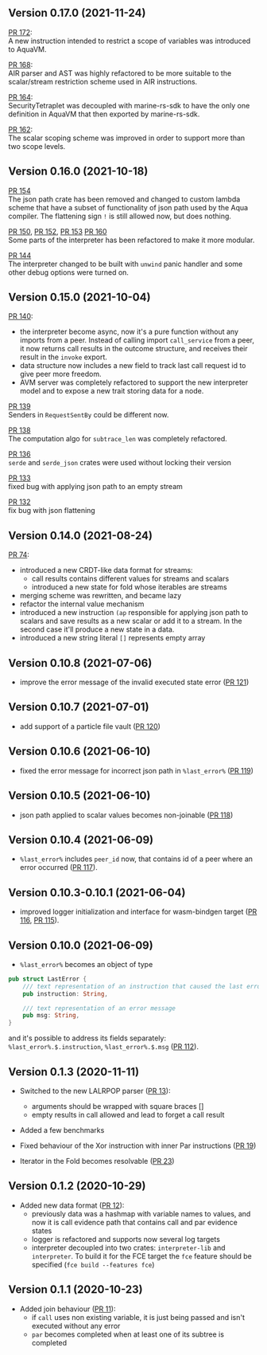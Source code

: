 ## Version 0.17.0 (2021-11-24)

[PR 172](https://github.com/fluencelabs/aquavm/pull/172):  
A new instruction intended to restrict a scope of variables was introduced to AquaVM.

[PR 168](https://github.com/fluencelabs/aquavm/pull/168):  
AIR parser and AST was highly refactored to be more suitable to the scalar/stream restriction scheme used in AIR instructions.   

[PR 164](https://github.com/fluencelabs/aquavm/pull/164):  
SecurityTetraplet was decoupled with marine-rs-sdk to have the only one definition in AquaVM that then exported by marine-rs-sdk.

[PR 162](https://github.com/fluencelabs/aquavm/pull/162):  
The scalar scoping scheme was improved in order to support more than two scope levels. 

## Version 0.16.0 (2021-10-18)

[PR 154](https://github.com/fluencelabs/aquavm/pull/154)  
The json path crate has been removed and changed to custom lambda scheme that have a subset of functionality of json path used by the Aqua compiler. The flattening sign `!` is still allowed now, but does nothing.

[PR 150](https://github.com/fluencelabs/aquavm/pull/150), [PR 152](https://github.com/fluencelabs/aquavm/pull/152), [PR 153](https://github.com/fluencelabs/aquavm/pull/153) [PR 160](https://github.com/fluencelabs/aquavm/pull/160)  
Some parts of the interpreter has been refactored to make it more modular. 

[PR 144](https://github.com/fluencelabs/aquavm/pull/144)  
The interpreter changed to be built with `unwind` panic handler and some other debug options were turned on.

## Version 0.15.0 (2021-10-04)

[PR 140](https://github.com/fluencelabs/aquavm/pull/130):  
- the interpreter become async, now it's a pure function without any imports from a peer. Instead of calling import `call_service` from a peer, it now returns call results in the outcome structure, and receives their result in the `invoke` export.
- data structure now includes a new field to track last call request id to give peer more freedom.
- AVM server was completely refactored to support the new interpreter model and to expose a new trait storing data for a node.

[PR 139](https://github.com/fluencelabs/aquavm/pull/139)  
  Senders in `RequestSentBy` could be different now.

[PR 138](https://github.com/fluencelabs/aquavm/pull/138)  
  The computation algo for `subtrace_len` was completely refactored.

[PR 136](https://github.com/fluencelabs/aquavm/pull/136)  
  `serde` and `serde_json` crates were used without locking their version

[PR 133](https://github.com/fluencelabs/aquavm/pull/133)  
  fixed bug with applying json path to an empty stream

[PR 132](https://github.com/fluencelabs/aquavm/pull/132)  
  fix bug with json flattening

## Version 0.14.0 (2021-08-24)

[PR 74](https://github.com/fluencelabs/aquavm/pull/74):  
- introduced a new CRDT-like data format for streams:
  - call results contains different values for streams and scalars
  - introduced a new state for fold whose iterables are streams
- merging scheme was rewritten, and became lazy
- refactor the internal value mechanism
- introduced a new instruction `(ap` responsible for applying json path to scalars and save results as a new scalar or add it to a stream. In the second case it'll produce a new state in a data. 
- introduced a new string literal `[]` represents empty array

## Version 0.10.8 (2021-07-06)

- improve the error message of the invalid executed state error ([PR 121](https://github.com/fluencelabs/aquavm/pull/121))

## Version 0.10.7 (2021-07-01)

- add support of a particle file vault ([PR 120](https://github.com/fluencelabs/aquavm/pull/120))

## Version 0.10.6 (2021-06-10)

- fixed the error message for incorrect json path in `%last_error%` ([PR 119](https://github.com/fluencelabs/aquavm/pull/119))

## Version 0.10.5 (2021-06-10)

- json path applied to scalar values becomes non-joinable ([PR 118](https://github.com/fluencelabs/aquavm/pull/118))

## Version 0.10.4 (2021-06-09)

- `%last_error%` includes `peer_id` now, that contains id of a peer where an error occurred ([PR 117](https://github.com/fluencelabs/aquavm/pull/117)).

## Version 0.10.3-0.10.1 (2021-06-04)

- improved logger initialization and interface for wasm-bindgen target ([PR 116](https://github.com/fluencelabs/aquavm/pull/116), [PR 115](https://github.com/fluencelabs/aquavm/pull/115)).

## Version 0.10.0 (2021-06-09)

- `%last_error%` becomes an object of type
```rust
pub struct LastError {
    /// text representation of an instruction that caused the last error
    pub instruction: String,

    /// text representation of an error message
    pub msg: String,
}
```
and it's possible to address its fields separately: `%last_error%.$.instruction`, `%last_error%.$.msg` ([PR 112](https://github.com/fluencelabs/aquavm/pull/112)).

## Version 0.1.3 (2020-11-11)

- Switched to the new LALRPOP parser ([PR 13](https://github.com/fluencelabs/aquavm/pull/13)):
    - arguments should be wrapped with square braces []
    - empty results in call allowed and lead to forget a call result
    
 - Added a few benchmarks
 - Fixed behaviour of the Xor instruction with inner Par instructions ([PR 19](https://github.com/fluencelabs/aquavm/pull/19))
 - Iterator in the Fold becomes resolvable ([PR 23](https://github.com/fluencelabs/aquavm/pull/23))   

## Version 0.1.2 (2020-10-29)

- Added new data format ([PR 12](https://github.com/fluencelabs/aquavm/pull/12)):
    - previously data was a hashmap with variable names to values, and now it is call evidence path that contains call and par evidence states
    - logger is refactored and supports now several log targets
    - interpreter decoupled into two crates: `interpreter-lib` and `interpreter`. To build it for the FCE target the `fce` feature should be specified (`fce build --features fce`)

## Version 0.1.1 (2020-10-23)

- Added join behaviour ([PR 11](https://github.com/fluencelabs/aquavm/pull/11)):
    - if `call` uses non existing variable, it is just being passed and isn't executed without any error
    - `par` becomes completed when at least one of its subtree is completed    
